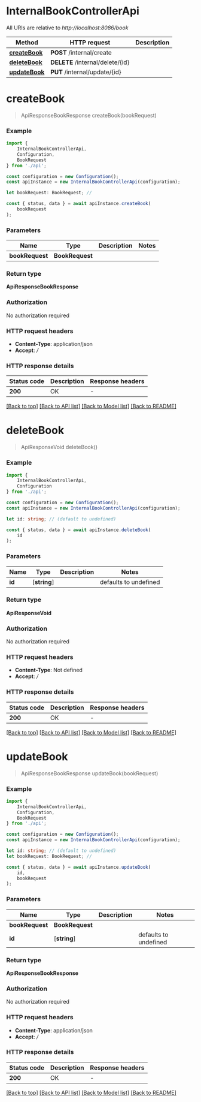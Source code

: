 # InternalBookControllerApi

All URIs are relative to *http://localhost:8086/book*

|Method | HTTP request | Description|
|------------- | ------------- | -------------|
|[**createBook**](#createbook) | **POST** /internal/create | |
|[**deleteBook**](#deletebook) | **DELETE** /internal/delete/{id} | |
|[**updateBook**](#updatebook) | **PUT** /internal/update/{id} | |

# **createBook**
> ApiResponseBookResponse createBook(bookRequest)


### Example

```typescript
import {
    InternalBookControllerApi,
    Configuration,
    BookRequest
} from './api';

const configuration = new Configuration();
const apiInstance = new InternalBookControllerApi(configuration);

let bookRequest: BookRequest; //

const { status, data } = await apiInstance.createBook(
    bookRequest
);
```

### Parameters

|Name | Type | Description  | Notes|
|------------- | ------------- | ------------- | -------------|
| **bookRequest** | **BookRequest**|  | |


### Return type

**ApiResponseBookResponse**

### Authorization

No authorization required

### HTTP request headers

 - **Content-Type**: application/json
 - **Accept**: */*


### HTTP response details
| Status code | Description | Response headers |
|-------------|-------------|------------------|
|**200** | OK |  -  |

[[Back to top]](#) [[Back to API list]](../README.md#documentation-for-api-endpoints) [[Back to Model list]](../README.md#documentation-for-models) [[Back to README]](../README.md)

# **deleteBook**
> ApiResponseVoid deleteBook()


### Example

```typescript
import {
    InternalBookControllerApi,
    Configuration
} from './api';

const configuration = new Configuration();
const apiInstance = new InternalBookControllerApi(configuration);

let id: string; // (default to undefined)

const { status, data } = await apiInstance.deleteBook(
    id
);
```

### Parameters

|Name | Type | Description  | Notes|
|------------- | ------------- | ------------- | -------------|
| **id** | [**string**] |  | defaults to undefined|


### Return type

**ApiResponseVoid**

### Authorization

No authorization required

### HTTP request headers

 - **Content-Type**: Not defined
 - **Accept**: */*


### HTTP response details
| Status code | Description | Response headers |
|-------------|-------------|------------------|
|**200** | OK |  -  |

[[Back to top]](#) [[Back to API list]](../README.md#documentation-for-api-endpoints) [[Back to Model list]](../README.md#documentation-for-models) [[Back to README]](../README.md)

# **updateBook**
> ApiResponseBookResponse updateBook(bookRequest)


### Example

```typescript
import {
    InternalBookControllerApi,
    Configuration,
    BookRequest
} from './api';

const configuration = new Configuration();
const apiInstance = new InternalBookControllerApi(configuration);

let id: string; // (default to undefined)
let bookRequest: BookRequest; //

const { status, data } = await apiInstance.updateBook(
    id,
    bookRequest
);
```

### Parameters

|Name | Type | Description  | Notes|
|------------- | ------------- | ------------- | -------------|
| **bookRequest** | **BookRequest**|  | |
| **id** | [**string**] |  | defaults to undefined|


### Return type

**ApiResponseBookResponse**

### Authorization

No authorization required

### HTTP request headers

 - **Content-Type**: application/json
 - **Accept**: */*


### HTTP response details
| Status code | Description | Response headers |
|-------------|-------------|------------------|
|**200** | OK |  -  |

[[Back to top]](#) [[Back to API list]](../README.md#documentation-for-api-endpoints) [[Back to Model list]](../README.md#documentation-for-models) [[Back to README]](../README.md)

